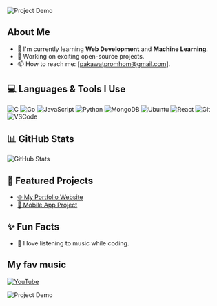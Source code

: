 ![Project Demo](https://github.com/sindresorhus/sindresorhus/blob/main/welcome-header.gif)

## About Me
- 🌱 I'm currently learning **Web Development** and **Machine Learning**.
- 🔭 Working on exciting open-source projects.
- 📫 How to reach me: [pakawatpromhom@gmail.com].

## 💻 Languages & Tools I Use
![C](https://img.shields.io/badge/-C-A8B9CC?logo=c&logoColor=white)
![Go](https://img.shields.io/badge/-Go-00ADD8?logo=go&logoColor=white)
![JavaScript](https://img.shields.io/badge/-JavaScript-F7DF1E?logo=javascript&logoColor=black)
![Python](https://img.shields.io/badge/-Python-3776AB?logo=python&logoColor=white)
![MongoDB](https://img.shields.io/badge/-MongoDB-47A248?logo=mongodb&logoColor=white)
![Ubuntu](https://img.shields.io/badge/-Ubuntu-E95420?logo=ubuntu&logoColor=white)
![React](https://img.shields.io/badge/-React-61DAFB?logo=react&logoColor=black)
![Git](https://img.shields.io/badge/-Git-F05032?logo=git&logoColor=white)
![VSCode](https://img.shields.io/badge/-VSCode-007ACC?logo=visual-studio-code&logoColor=white)


## 📊 GitHub Stats
![GitHub Stats](https://github-readme-stats.vercel.app/api?username=teamlnwth&show_icons=true&theme=radical)

## 🌟 Featured Projects
- [🌐 My Portfolio Website](https://example.com)
- [📱 Mobile App Project](https://github.com/janedoe/my-app)

## ✨ Fun Facts
- 🎵 I love listening to music while coding.
## My fav music
[![YouTube](https://img.shields.io/badge/Watch%20on-YouTube-FF0000?logo=youtube&logoColor=white)](https://www.youtube.com/watch?v=dgUHE8wWhiE&list=RDMMdgUHE8wWhiE&start_radio=1)

![Project Demo](https://media.giphy.com/media/3oriO0OEd9QIDdllqo/giphy.gif)

